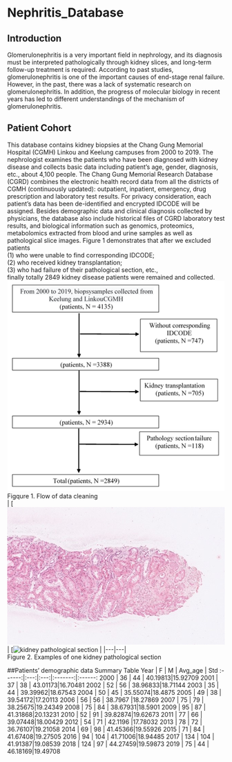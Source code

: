 # Nephritis_Database
## Introduction
Glomerulonephritis is a very important field in nephrology, and its diagnosis must be interpreted pathologically through kidney slices, and long-term follow-up treatment is required. According to past studies, glomerulonephritis is one of the important causes of end-stage renal failure. However, in the past, there was a lack of systematic research on glomerulonephritis. In addition, the progress of molecular biology in recent years has led to different understandings of the mechanism of glomerulonephritis. 
## Patient Cohort
This database contains kidney biopsies at the Chang Gung Memorial Hospital (CGMH) Linkou and Keelung campuses from 2000 to 2019. The nephrologist examines the patients who have been diagnosed with kidney disease and collects basic data including patient’s age, gender, diagnosis, etc., about 4,100 people. The Chang Gung Memorial Research Database (CGRD) combines the electronic health record data from all the districts of CGMH (continuously updated): outpatient, inpatient, emergency, drug prescription and laboratory test results. For privacy consideration, each patient’s data has been de-identified and encrypted IDCODE will be assigned. Besides demographic data and clinical diagnosis collected by physicians, the database also include historical files of CGRD laboratory test results, and biological information such as genomics, proteomics, metabolomics extracted from blood and urine samples as well as pathological slice images. Figure 1 demonstrates that after we excluded patients  
        (1) who were unable to find corresponding IDCODE;  
        (2) who received kidney transplantation;    
        (3) who had failure of their pathological section, etc.,  
finally totally 2849 kidney disease patients were remained and collected.  
![image](https://github.com/xiong-yz/Nephritis_Database/blob/main/flow.png)  
Figqure 1. Flow of data cleaning  
| [![kidney pathological section](https://github.com/xiong-yz/Nephritis_Database/blob/main/kidney1.jpg) |  [![kidney pathological section](https://github.com/xiong-yz/Nephritis_Database/blob/main/kidney2.jpg") |
|---|---|  
Figure 2. Examples of one kidney pathological section  

##Patients’ demographic data Summary Table
Year    | F   | M   | Avg_age | Std
:------:|:---:|:---:|:-------:|:------:
2000    | 36  | 44  | 40.19813|15.92709
2001    | 37  | 38  | 43.01173|16.70481
2002    | 52  | 56  | 38.96833|18.71144
2003    | 35  | 44  | 39.39962|18.67543
2004    | 50  | 45  | 35.55074|18.4875
2005    | 49  | 38  | 39.54172|17.20113
2006    | 56  | 56  | 38.7967 |18.27869
2007    | 75  | 79  | 38.25675|19.24349
2008    | 75  | 84  | 38.67931|18.5901
2009    | 95  | 87  | 41.31868|20.13231
2010    | 52  | 91  | 39.82874|19.62673
2011    | 77  | 66  | 39.07448|18.00429
2012    | 54  | 71  | 42.1196 |17.78032
2013    | 78  | 72  | 36.76107|19.21058
2014    | 69  | 98  | 41.45366|19.55926
2015    | 71  | 84  | 41.67408|19.27505
2016    | 94  | 104 | 41.71006|18.94485
2017    | 134 | 104 | 41.91387|19.08539
2018    | 124 | 97  | 44.27459|19.59873
2019    | 75  | 44  | 46.18169|19.49708
